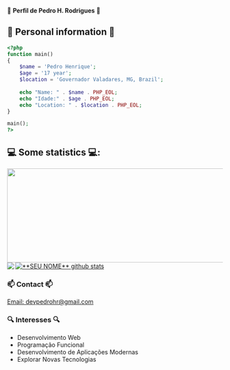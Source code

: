 🌟 **Perfil de Pedro H. Rodrigues** 🌟

## 🚀 Personal information 🚀
```php
<?php
function main()
{
    $name = 'Pedro Henrique';
    $age = '17 year';
    $location = 'Governador Valadares, MG, Brazil';
    
    echo "Name: " . $name . PHP_EOL;
    echo "Idade:" . $age . PHP_EOL;
    echo "Location: " . $location . PHP_EOL;
}

main();
?>
```
## 💻 Some statistics 💻:
<div align="left">
     <a href="https://github.com/PedroHRFerreira?tab=repositories">
          <img width="800" height="220" src="https://streak-stats.demolab.com/?user=PedroHRFerreira&theme=dark&hide_border=true&border_radius=5&card_width=1000">
     </a>
</div>
<div align="left">
  <a href="https://github.com/PedroHRFerreira?tab=repositories">
    <img align="left" src="https://github-readme-stats.vercel.app/api/top-langs/?username=PedroHRFerreira&theme=dark&hide_langs_below=1" />
    <img align="center" src="https://github-readme-stats.vercel.app/api?username=PedroHRFerreira&show_icons=true&theme=dark&hide_height=27" alt="**SEU NOME** github stats"/>
  </a>
</div>

### 📫 Contact 📫

<div align="right">
  <div align="left">
    <a href="mailto:devpedrohr@gmail.com">Email: devpedrohr@gmail.com</a>
  </div>
</div>



### 🔍 Interesses 🔍

  - Desenvolvimento Web 
  - Programação Funcional 
  - Desenvolvimento de Aplicações Modernas
  - Explorar Novas Tecnologias 
